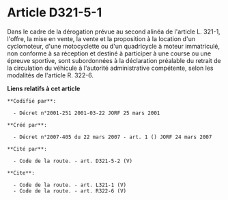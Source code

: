 # Article D321-5-1

Dans le cadre de la dérogation prévue au second alinéa de l'article L. 321-1, l'offre, la mise en vente, la vente et la
proposition à la location d'un cyclomoteur, d'une motocyclette ou d'un quadricycle à moteur immatriculé, non conforme à sa
réception et destiné à participer à une course ou une épreuve sportive, sont subordonnées à la déclaration préalable du
retrait de la circulation du véhicule à l'autorité administrative compétente, selon les modalités de l'article R. 322-6.

**Liens relatifs à cet article**

	**Codifié par**:

	  - Décret n°2001-251 2001-03-22 JORF 25 mars 2001

	**Créé par**:

	  - Décret n°2007-405 du 22 mars 2007 - art. 1 () JORF 24 mars 2007

	**Cité par**:

	  - Code de la route. - art. D321-5-2 (V)

	**Cite**:

	  - Code de la route. - art. L321-1 (V)
	  - Code de la route. - art. R322-6 (V)
